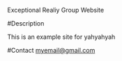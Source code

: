 Exceptional Realiy Group Website

#Description

This is an example site for yahyahyah

#Contact
myemail@gmail.com
